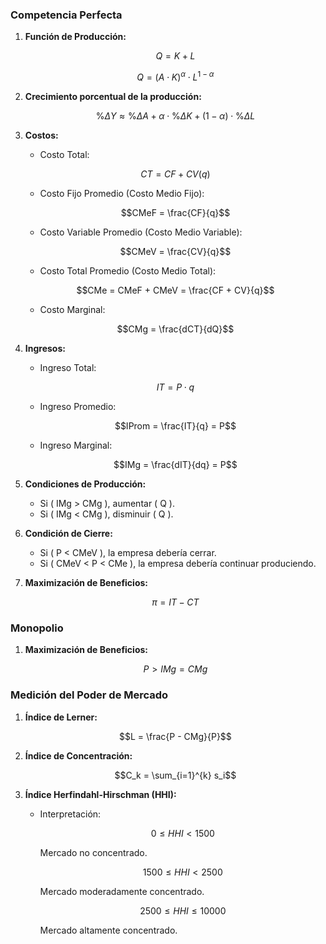 ### Competencia Perfecta

1. **Función de Producción:**
   ```math
   Q = K + L
   ```
   ```math
   Q = (A \cdot K)^\alpha \cdot L^{1-\alpha}
   ```

2. **Crecimiento porcentual de la producción:**
   ```math
   \%ΔY ≈ \%ΔA + \alpha \cdot \%ΔK + (1 - \alpha) \cdot \%ΔL
   ```

3. **Costos:**
   - Costo Total:
   ```math
   CT = CF + CV(q)
   ```
   - Costo Fijo Promedio (Costo Medio Fijo):
   ```math
   CMeF = \frac{CF}{q}
   ```
   - Costo Variable Promedio (Costo Medio Variable):
   ```math
   CMeV = \frac{CV}{q}
   ```
   - Costo Total Promedio (Costo Medio Total):
   ```math
   CMe = CMeF + CMeV = \frac{CF + CV}{q}
   ```
   - Costo Marginal:
   ```math
   CMg = \frac{dCT}{dQ}
   ```

4. **Ingresos:**
   - Ingreso Total:
   ```math
   IT = P \cdot q
   ```
   - Ingreso Promedio:
   ```math
   IProm = \frac{IT}{q} = P
   ```
   - Ingreso Marginal:
   ```math
   IMg = \frac{dIT}{dq} = P
   ```

5. **Condiciones de Producción:**
   - Si \( IMg > CMg \), aumentar \( Q \).
   - Si \( IMg < CMg \), disminuir \( Q \).

6. **Condición de Cierre:**
   - Si \( P < CMeV \), la empresa debería cerrar.
   - Si \( CMeV < P < CMe \), la empresa debería continuar produciendo.

7. **Maximización de Beneficios:**
   ```math
   \pi = IT - CT
   ```

### Monopolio

1. **Maximización de Beneficios:**
   ```math
   P > IMg = CMg
   ```

### Medición del Poder de Mercado

1. **Índice de Lerner:**
   ```math
   L = \frac{P - CMg}{P}
   ```

2. **Índice de Concentración:**
   ```math
   C_k = \sum_{i=1}^{k} s_i
   ```

3. **Índice Herfindahl-Hirschman (HHI):**
   - Interpretación:
     ```math
     0 \leq HHI < 1500
     ```
     Mercado no concentrado.
     ```math
     1500 \leq HHI < 2500
     ```
     Mercado moderadamente concentrado.
     ```math
     2500 \leq HHI \leq 10000
     ```
     Mercado altamente concentrado.

